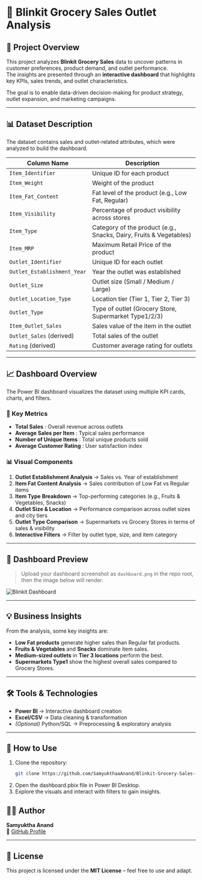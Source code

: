 # 🛒 Blinkit Grocery Sales Outlet Analysis

## 📌 Project Overview
This project analyzes **Blinkit Grocery Sales** data to uncover patterns in customer preferences, product demand, and outlet performance.  
The insights are presented through an **interactive dashboard** that highlights key KPIs, sales trends, and outlet characteristics.  

The goal is to enable data-driven decision-making for product strategy, outlet expansion, and marketing campaigns.  

---

## 📊 Dataset Description
The dataset contains sales and outlet-related attributes, which were analyzed to build the dashboard.  

| Column Name             | Description                                                                 |
|--------------------------|-----------------------------------------------------------------------------|
| `Item_Identifier`        | Unique ID for each product                                                 |
| `Item_Weight`            | Weight of the product                                                      |
| `Item_Fat_Content`       | Fat level of the product (e.g., Low Fat, Regular)                          |
| `Item_Visibility`        | Percentage of product visibility across stores                             |
| `Item_Type`              | Category of the product (e.g., Snacks, Dairy, Fruits & Vegetables)         |
| `Item_MRP`               | Maximum Retail Price of the product                                        |
| `Outlet_Identifier`      | Unique ID for each outlet                                                  |
| `Outlet_Establishment_Year` | Year the outlet was established                                        |
| `Outlet_Size`            | Outlet size (Small / Medium / Large)                                       |
| `Outlet_Location_Type`   | Location tier (Tier 1, Tier 2, Tier 3)                                     |
| `Outlet_Type`            | Type of outlet (Grocery Store, Supermarket Type1/2/3)                      |
| `Item_Outlet_Sales`      | Sales value of the item in the outlet                                      |
| `Outlet_Sales` (derived) | Total sales of the outlet                                                  |
| `Rating` (derived)       | Customer average rating for outlets                                        |

---

## 📈 Dashboard Overview
The Power BI dashboard visualizes the dataset using multiple KPI cards, charts, and filters.

### 🔑 Key Metrics
- **Total Sales** : Overall revenue across outlets  
- **Average Sales per Item** : Typical sales performance  
- **Number of Unique Items** : Total unique products sold  
- **Average Customer Rating** : User satisfaction index  

### 📊 Visual Components
1. **Outlet Establishment Analysis** → Sales vs. Year of establishment  
2. **Item Fat Content Analysis** → Sales contribution of Low Fat vs Regular items  
3. **Item Type Breakdown** → Top-performing categories (e.g., Fruits & Vegetables, Snacks)  
4. **Outlet Size & Location** → Performance comparison across outlet sizes and city tiers  
5. **Outlet Type Comparison** → Supermarkets vs Grocery Stores in terms of sales & visibility  
6. **Interactive Filters** → Filter by outlet type, size, and item category  

---

## 📸 Dashboard Preview
> Upload your dashboard screenshot as `dashboard.png` in the repo root, then the image below will render.  

![Blinkit Dashboard](dashboard.png)

---

## 💡 Business Insights
From the analysis, some key insights are:
- **Low Fat products** generate higher sales than Regular fat products.  
- **Fruits & Vegetables** and **Snacks** dominate item sales.  
- **Medium-sized outlets** in **Tier 3 locations** perform the best.  
- **Supermarkets Type1** show the highest overall sales compared to Grocery Stores.  

---

## 🛠 Tools & Technologies
- **Power BI** → Interactive dashboard creation  
- **Excel/CSV** → Data cleaning & transformation  
- *(Optional)* Python/SQL → Preprocessing & exploratory analysis  

---

## 📂 How to Use
1. Clone the repository:  
   ```bash
   git clone https://github.com/SamyukthaaAnand/Blinkit-Grocery-Sales-Outlet-Analysis.git

2. Open the dashboard.pbix file in Power BI Desktop.
3. Explore the visuals and interact with filters to gain insights.

## 👩‍💻 Author
**Samyuktha Anand**  
🔗 [GitHub Profile](https://github.com/SamyukthaaAnand)

---

## 📜 License
This project is licensed under the **MIT License** – feel free to use and adapt.
